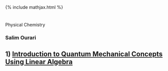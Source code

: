 {% include mathjax.html %}

# <p align="center">
  Physical Chemistry 
</p>

### Salim Ourari

## $1)$ [Introduction to Quantum Mechanical Concepts Using Linear Algebra](/Introduction.md)
